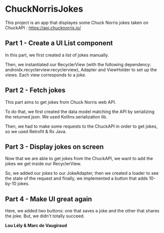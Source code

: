 # ChuckNorrisJokes

This project is an app that displayes some Chuck Norris jokes taken on ChuckAPI : https://api.chucknorris.io/

## Part 1 - Create a UI List component

In this part, we first created a list of jokes manually.

Then, we instantiated our RecyclerView (with the following dependency: androidx.recyclerview:recyclerview), Adapter and ViewHolder to set up the views. Each view corresponds to a joke.


## Part 2 - Fetch jokes

This part aims to get jokes from Chuck Norris web API.

To do that, we first created the data model matching the API by serializing the returned json. We used Kotlinx.serialization lib.

Then, we had to make some requests to the ChuckAPI in order to get jokes, so we used Retrofit & Rx Java.


## Part 3 - Display jokes on screen

Now that we are able to get jokes from the ChuckAPI, we want to add the jokes we get inside our RecyclerView.

So, we added our jokes to our JokeAdapter, then we created a loader to see the state of the request and finally, we implemented a button that adds 10-by-10 jokes.


## Part 4 - Make UI great again

Here, we added two buttons: one that saves a joke and the other that shares the joke. But, we didn't totally succeed.





**Lou Lély & Marc de Vaugiraud**
